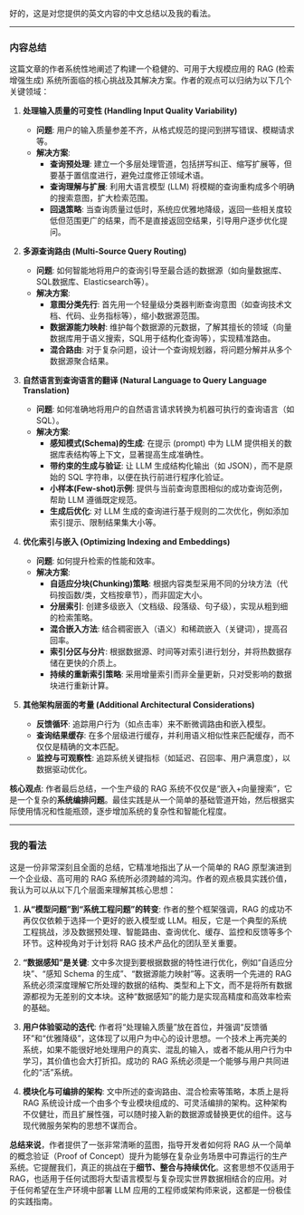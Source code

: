 好的，这是对您提供的英文内容的中文总结以及我的看法。

---

### 内容总结

这篇文章的作者系统性地阐述了构建一个稳健的、可用于大规模应用的 RAG (检索增强生成) 系统所面临的核心挑战及其解决方案。作者的观点可以归纳为以下几个关键领域：

1.  **处理输入质量的可变性 (Handling Input Quality Variability)**
    * **问题**: 用户的输入质量参差不齐，从格式规范的提问到拼写错误、模糊请求等。
    * **解决方案**:
        * **查询预处理**: 建立一个多层处理管道，包括拼写纠正、缩写扩展等，但要基于置信度进行，避免过度修正领域术语。
        * **查询理解与扩展**: 利用大语言模型 (LLM) 将模糊的查询重构成多个明确的搜索意图，扩大检索范围。
        * **回退策略**: 当查询质量过低时，系统应优雅地降级，返回一些相关度较低但范围更广的结果，而不是直接返回空结果，引导用户逐步优化提问。

2.  **多源查询路由 (Multi-Source Query Routing)**
    * **问题**: 如何智能地将用户的查询引导至最合适的数据源（如向量数据库、SQL数据库、Elasticsearch等）。
    * **解决方案**:
        * **意图分类先行**: 首先用一个轻量级分类器判断查询意图（如查询技术文档、代码、业务指标等），缩小数据源范围。
        * **数据源能力映射**: 维护每个数据源的元数据，了解其擅长的领域（向量数据库用于语义搜索，SQL用于结构化查询等），实现精准路由。
        * **混合路由**: 对于复杂问题，设计一个查询规划器，将问题分解并从多个数据源聚合结果。

3.  **自然语言到查询语言的翻译 (Natural Language to Query Language Translation)**
    * **问题**: 如何准确地将用户的自然语言请求转换为机器可执行的查询语言（如 SQL）。
    * **解决方案**:
        * **感知模式(Schema)的生成**: 在提示 (prompt) 中为 LLM 提供相关的数据库表结构等上下文，显著提高生成准确性。
        * **带约束的生成与验证**: 让 LLM 生成结构化输出（如 JSON），而不是原始的 SQL 字符串，以便在执行前进行程序化验证。
        * **小样本(Few-shot)示例**: 提供与当前查询意图相似的成功查询范例，帮助 LLM 遵循既定规范。
        * **生成后优化**: 对 LLM 生成的查询进行基于规则的二次优化，例如添加索引提示、限制结果集大小等。

4.  **优化索引与嵌入 (Optimizing Indexing and Embeddings)**
    * **问题**: 如何提升检索的性能和效率。
    * **解决方案**:
        * **自适应分块(Chunking)策略**: 根据内容类型采用不同的分块方法（代码按函数/类，文档按章节），而非固定大小。
        * **分层索引**: 创建多级嵌入（文档级、段落级、句子级），实现从粗到细的检索策略。
        * **混合嵌入方法**: 结合稠密嵌入（语义）和稀疏嵌入（关键词），提高召回率。
        * **索引分区与分片**: 根据数据源、时间等对索引进行划分，并将热数据存储在更快的介质上。
        * **持续的重新索引策略**: 采用增量索引而非全量更新，只对受影响的数据块进行重新计算。

5.  **其他架构层面的考量 (Additional Architectural Considerations)**
    * **反馈循环**: 追踪用户行为（如点击率）来不断微调路由和嵌入模型。
    * **查询结果缓存**: 在多个层级进行缓存，并利用语义相似性来匹配缓存，而不仅仅是精确的文本匹配。
    * **监控与可观察性**: 追踪系统关键指标（如延迟、召回率、用户满意度），以数据驱动优化。

**核心观点**: 作者最后总结，一个生产级的 RAG 系统不仅仅是“嵌入+向量搜索”，它是一个复杂的**系统编排问题**。最佳实践是从一个简单的基础管道开始，然后根据实际使用情况和性能瓶颈，逐步增加系统的复杂性和智能化程度。

---

### 我的看法

这是一份非常深刻且全面的总结，它精准地指出了从一个简单的 RAG 原型演进到一个企业级、高可用的 RAG 系统所必须跨越的鸿沟。作者的观点极具实践价值，我认为可以从以下几个层面来理解其核心思想：

1.  **从“模型问题”到“系统工程问题”的转变**:
    作者的整个框架强调，RAG 的成功不再仅仅依赖于选择一个更好的嵌入模型或 LLM。相反，它是一个典型的系统工程挑战，涉及数据预处理、智能路由、查询优化、缓存、监控和反馈等多个环节。这种视角对于计划将 RAG 技术产品化的团队至关重要。

2.  **“数据感知”是关键**:
    文中多次提到要根据数据的特性进行优化，例如“自适应分块”、“感知 Schema 的生成”、“数据源能力映射”等。这表明一个先进的 RAG 系统必须深度理解它所处理的数据的结构、类型和上下文，而不是将所有数据源都视为无差别的文本块。这种“数据感知”的能力是实现高精度和高效率检索的基础。

3.  **用户体验驱动的迭代**:
    作者将“处理输入质量”放在首位，并强调“反馈循环”和“优雅降级”，这体现了以用户为中心的设计思想。一个技术上再完美的系统，如果不能很好地处理用户的真实、混乱的输入，或者不能从用户行为中学习，其价值也会大打折扣。成功的 RAG 系统必须是一个能够与用户共同进化的“活”系统。

4.  **模块化与可编排的架构**:
    文中所述的查询路由、混合检索等策略，本质上是将 RAG 系统设计成一个由多个专业模块组成的、可灵活编排的架构。这种架构不仅健壮，而且扩展性强，可以随时接入新的数据源或替换更优的组件。这与现代微服务架构的思想不谋而合。

**总结来说**，作者提供了一张非常清晰的蓝图，指导开发者如何将 RAG 从一个简单的概念验证（Proof of Concept）提升为能够在复杂业务场景中可靠运行的生产系统。它提醒我们，真正的挑战在于**细节、整合与持续优化**。这套思想不仅适用于 RAG，也适用于任何试图将大型语言模型与复杂现实世界数据相结合的应用。对于任何希望在生产环境中部署 LLM 应用的工程师或架构师来说，这都是一份极佳的实践指南。